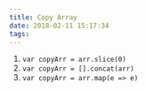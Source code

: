```yaml
---
title: Copy Array
date: 2018-02-11 15:17:34
tags:
---
```


1. `var copyArr = arr.slice(0)`
2. `var copyArr = [].concat(arr)`
3. `var copyArr = arr.map(e => e)`
